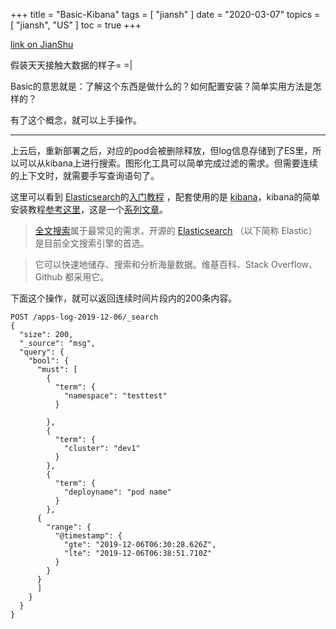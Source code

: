 +++
title = "Basic-Kibana"
tags = [
    "jiansh"
]
date = "2020-03-07"
topics = [
    "jiansh",
    "US"
]
toc = true
+++



[link on JianShu](https://www.jianshu.com/p/3ac48be859b9)

假装天天接触大数据的样子= =|

Basic的意思就是：了解这个东西是做什么的？如何配置安装？简单实用方法是怎样的？

有了这个概念，就可以上手操作。 

--- 

上云后，重新部署之后，对应的pod会被删除释放，但log信息存储到了ES里，所以可以从kibana上进行搜索。图形化工具可以简单完成过滤的需求。但需要连续的上下文时，就需要手写查询语句了。

这里可以看到 [Elasticsearch](https://www.elastic.co/)的[入门教程](http://www.ruanyifeng.com/blog/2017/08/elasticsearch.html) ，配套使用的是 [kibana](https://www.elastic.co/products/kibana)，kibana的简单安装教程[参考这里](https://segmentfault.com/a/1190000015107023)，这是一个[系列文章](https://segmentfault.com/a/1190000015140854)。


>[全文搜索](https://baike.baidu.com/item/%E5%85%A8%E6%96%87%E6%90%9C%E7%B4%A2%E5%BC%95%E6%93%8E)属于最常见的需求，开源的 [Elasticsearch](https://www.elastic.co/) （以下简称 Elastic）是目前全文搜索引擎的首选。

>它可以快速地储存、搜索和分析海量数据。维基百科、Stack Overflow、Github 都采用它。

下面这个操作，就可以返回连续时间片段内的200条内容。
```
POST /apps-log-2019-12-06/_search
{
  "size": 200, 
  "_source": "msg", 
  "query": {
    "bool": {
      "must": [
        {
          "term": {
            "namespace": "testtest"
          }
          
        },
        {
          "term": {
            "cluster": "dev1"
          }
        },
        {
          "term": {
            "deployname": "pod name"
          }
        },
      {
        "range": {
          "@timestamp": {
            "gte": "2019-12-06T06:30:28.626Z",
            "lte": "2019-12-06T06:38:51.710Z"
          }
        }
      }
      ]
    }
  }
}
```
